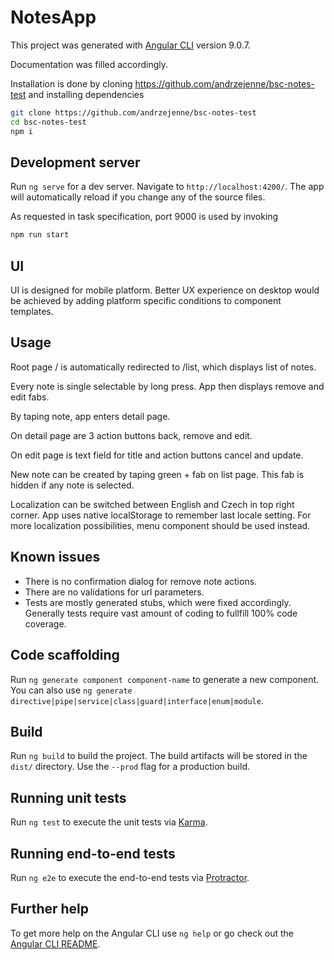 # NotesApp

This project was generated with [Angular CLI](https://github.com/angular/angular-cli) version 9.0.7.

Documentation was filled accordingly.

Installation is done by cloning https://github.com/andrzejenne/bsc-notes-test and installing dependencies
```bash
git clone https://github.com/andrzejenne/bsc-notes-test
cd bsc-notes-test
npm i
```

## Development server

Run `ng serve` for a dev server. Navigate to `http://localhost:4200/`. The app will automatically reload if you change any of the source files.

As requested in task specification, port 9000 is used by invoking 
```bash
npm run start
```
## UI
UI is designed for mobile platform.
Better UX experience on desktop would be achieved by adding platform specific conditions to component templates.

## Usage
Root page / is automatically redirected to /list, which displays list of notes.

Every note is single selectable by long press. App then displays remove and edit fabs.

By taping note, app enters detail page.

On detail page are 3 action buttons back, remove and edit.

On edit page is text field for title and action buttons cancel and update.

New note can be created by taping green + fab on list page.
This fab is hidden if any note is selected.

Localization can be switched between English and Czech in top right corner. App uses native localStorage to remember last locale setting. For more localization possibilities, menu component should be used instead.

## Known issues

* There is no confirmation dialog for remove note actions.
* There are no validations for url parameters.
* Tests are mostly generated stubs, which were fixed accordingly. Generally tests require vast amount of coding to fullfill 100% code coverage.

## Code scaffolding

Run `ng generate component component-name` to generate a new component. You can also use `ng generate directive|pipe|service|class|guard|interface|enum|module`.

## Build

Run `ng build` to build the project. The build artifacts will be stored in the `dist/` directory. Use the `--prod` flag for a production build.

## Running unit tests

Run `ng test` to execute the unit tests via [Karma](https://karma-runner.github.io).

## Running end-to-end tests

Run `ng e2e` to execute the end-to-end tests via [Protractor](http://www.protractortest.org/).

## Further help

To get more help on the Angular CLI use `ng help` or go check out the [Angular CLI README](https://github.com/angular/angular-cli/blob/master/README.md).
